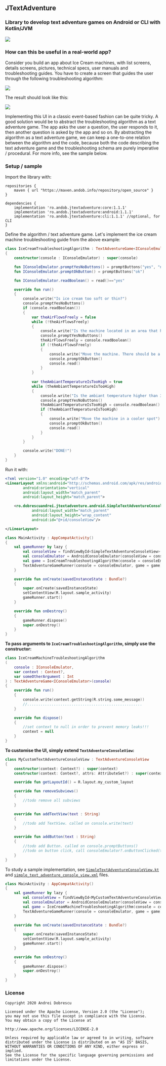 ## JTextAdventure

### Library to develop text adventure games on Android or CLI with Kotlin/JVM

<img src="https://raw.githubusercontent.com/andob/JTextAdventure/master/DEMO_CLI.gif"/>

### How can this be useful in a real-world app?

Consider you build an app about Ice Cream machines, with list screens, details screens, pictures, technical specs, user manuals and troubleshooting guides. You have to create a screen that guides the user through the following troubleshooting algorithm:

<img src="https://raw.githubusercontent.com/andob/JTextAdventure/master/IceCreamTroubleshootingSchema.png"/>

The result should look like this:

<img src="https://raw.githubusercontent.com/andob/JTextAdventure/master/DEMO_ANDROID.gif"/>

Implementing this UI in a classic event-based fashion can be quite tricky. A good solution would be to abstract the troubleshooting algorithm as a text adventure game. The app asks the user a question, the user responds to it, then another question is asked by the app and so on. By abstracting the algorithm as a text adventure game, we can keep a one-to-one relation between the algorithm and the code, because both the code describing the text adventure game and the troubleshooting schema are purely imperative / procedural. For more info, see the sample below. 

### Setup / sample

Import the library with:

```
repositories {
    maven { url "https://maven.andob.info/repository/open_source" }
}
```

```
dependencies {
    implementation 'ro.andob.jtextadventure:core:1.1.1'
    implementation 'ro.andob.jtextadventure:android:1.1.1'
    implementation 'ro.andob.jtextadventure:cli:1.1.1' //optional, for CLI
}
`````

Define the algorithm / text adventure game. Let's implement the ice cream machine troubleshooting guide from the above example:

```kotlin
class IceCreamTroubleshootingAlgorithm : TextAdventureGame<IConsoleEmulator>
{
    constructor(console : IConsoleEmulator) : super(console)

    fun IConsoleEmulator.promptYesNoButtons() = promptButtons("yes", "no")
    fun IConsoleEmulator.promptOkButton() = promptButtons("ok")

    fun IConsoleEmulator.readBoolean() = read()=="yes"

    override fun run()
    {
        console.write("Is ice cream too soft or thin?")
        console.promptYesNoButtons()
        if (console.readBoolean())
        {
            var theAirFlowsFreely = false
            while (!theAirFlowsFreely)
            {
                console.write("Is the machine located in an area that has enough space for the cool air to flow freely?")
                console.promptYesNoButtons()
                theAirFlowsFreely = console.readBoolean()
                if (!theAirFlowsFreely)
                {
                    console.write("Move the machine. There should be a minimum of three inches of air space on the sides of the unit.")
                    console.promptOkButton()
                    console.read()
                }
            }
            
            var theAmbiantTemperatureIsTooHigh = true
            while (theAmbiantTemperatureIsTooHigh)
            {
                console.write("Is the ambiant temperature higher than 37 degrees Celsius?")
                console.promptYesNoButtons()
                theAmbiantTemperatureIsTooHigh = console.readBoolean()
                if (theAmbiantTemperatureIsTooHigh)
                {
                    console.write("Move the machine in a cooler spot")
                    console.promptOkButton()
                    console.read()
                }
            }
        }

        console.write("DONE!")
    }
}
```

Run it with:

```xml
<?xml version="1.0" encoding="utf-8"?>
<LinearLayout xmlns:android="http://schemas.android.com/apk/res/android"
        android:orientation="vertical"
        android:layout_width="match_parent"
        android:layout_height="match_parent">

    <ro.dobrescuandrei.jtextadventure.android.SimpleTextAdventureConsoleView
            android:layout_width="match_parent"
            android:layout_height="wrap_content"
            android:id="@+id/consoleView"/>

</LinearLayout>
```



```kotlin
class MainActivity : AppCompatActivity()
{
    val gameRunner by lazy {
        val consoleView = findViewById<SimpleTextAdventureConsoleView>(R.id.consoleView)
        val consoleEmulator = AndroidConsoleEmulator(consoleView = consoleView)
        val game = IceCreamTroubleshootingAlgorithm(console = consoleEmulator)
        TextAdventureGameRunner(console = consoleEmulator, game = game)
    }

    override fun onCreate(savedInstanceState : Bundle?)
    {
        super.onCreate(savedInstanceState)
        setContentView(R.layout.sample_activity)
        gameRunner.start()
    }

    override fun onDestroy()
    {
        gameRunner.dispose()
        super.onDestroy()
    }
}
```

**To pass arguments to ``IceCreamTroubleshootingAlgorithm``, simply use the constructor:**

```kotlin
class IceCreamMachineTroubleshootingAlgorithm
(
    console : IConsoleEmulator,
    var context : Context?,
    var someOtherArgument : Int
) : TextAdventureGame<IConsoleEmulator>(console)
{
    override fun run()
    {
        console.write(context.getString(R.string.some_message))
        //....................................................
    }

    override fun dispose()
    {
        //set context to null in order to prevent memory leaks!!!
        context = null
    }
}
```

**To customise the UI, simply extend ``TextAdventureConsoleView``:**

```kotlin
class MyCustomTextAdventureConsoleView : TextAdventureConsoleView
{
    constructor(context: Context?) : super(context)
    constructor(context: Context?, attrs: AttributeSet?) : super(context, attrs)

    override fun getLayoutId() = R.layout.my_custom_layout

    override fun removeSubviews()
    {
        //todo remove all subviews
    }

    override fun addTextView(text : String)
    {
        //todo add TextView. called on console.write(text)
    }

    override fun addButton(text : String)
    {
        //todo add Button. called on console.promptButtons()
        //todo on button click, call consoleEmulator?.onButtonClicked(text)
    }
}
```

To study a sample implementation, see [``SimpleTextAdventureConsoleView.kt``](https://github.com/andob/JTextAdventure/blob/master/jtextadventure-android/src/main/java/ro/dobrescuandrei/jtextadventure/android/SimpleTextAdventureConsoleView.kt) and [``simple_text_adventure_console_view.xml``](https://github.com/andob/JTextAdventure/blob/master/jtextadventure-android/src/main/res/layout/simple_text_adventure_console_view.xml) files.

```kotlin
class MainActivity : AppCompatActivity()
{
    val gameRunner by lazy {
        val consoleView = findViewById<MyCustomTextAdventureConsoleView>(R.id.consoleView)
        val consoleEmulator = AndroidConsoleEmulator(consoleView = consoleView, context = this, someOtherArgument = 4)
        val game = IceCreamMachineTroubleshootingAlgorithm(console = consoleEmulator)
        TextAdventureGameRunner(console = consoleEmulator, game = game)
    }

    override fun onCreate(savedInstanceState : Bundle?)
    {
        super.onCreate(savedInstanceState)
        setContentView(R.layout.sample_activity)
        gameRunner.start()
    }

    override fun onDestroy()
    {
        gameRunner.dispose()
        super.onDestroy()
    }
}
```

### License

```
Copyright 2020 Andrei Dobrescu

Licensed under the Apache License, Version 2.0 (the "License");
you may not use this file except in compliance with the License.
You may obtain a copy of the License at

http://www.apache.org/licenses/LICENSE-2.0

Unless required by applicable law or agreed to in writing, software
distributed under the License is distributed on an "AS IS" BASIS,
WITHOUT WARRANTIES OR CONDITIONS OF ANY KIND, either express or implied.
See the License for the specific language governing permissions and
limitations under the License.
```
